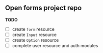 ## Open forms project repo

**TODO**
- [ ] create `form` resource
- [ ] create `Input` resource
- [ ] create `Option` resource
- [ ] complete user resource and auth modules
